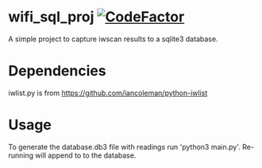 # wifi_sql_proj [![CodeFactor](https://www.codefactor.io/repository/github/engineerlife/wifi_sql_proj/badge)](https://www.codefactor.io/repository/github/engineerlife/wifi_sql_proj)
A simple project to capture iwscan results to a sqlite3 database.

# Dependencies
iwlist.py is from https://github.com/iancoleman/python-iwlist

# Usage
To generate the database.db3 file with readings run 'python3 main.py'.
Re-running will append to to the database.
